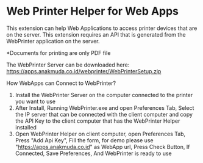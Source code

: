 # Web Printer Helper for Web Apps

This extension can help Web Applications to access printer devices that are on the server. This extension requires an API that is generated from the WebPrinter application on the server.

*Documents for printing are only PDF file

The WebPrinter Server can be downloaded here:
https://apps.anakmuda.co.id/webprinter/WebPrinterSetup.zip

How WebApps can Connect to WebPrinter?
1. Install the WebPrinter Server on the computer connected to the printer you want to use
2. After Install, Running WebPrinter.exe and open Preferences Tab, Select the IP server that can be connected with the client computer and copy the API Key to the client computer that has the WebPrinter Helper installed
3. Open WebPrinter Helper on client computer, open Preferences Tab, Press "Add Api Key", Fill the form, for demo please use "https://apps.anakmuda.co.id" as WebApp url, Press Check Button, If Connected, Save Preferences, And WebPrinter is ready to use
